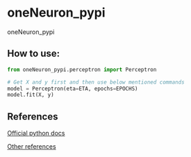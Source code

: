 # oneNeuron_pypi

oneNeuron_pypi

## How to use:
```python
from oneNeuron_pypi.perceptron import Perceptron

# Get X and y first and then use below mentioned commands
model = Perceptron(eta=ETA, epochs=EPOCHS)
model.fit(X, y)

```

## References

[Official python docs](https://packaging.python.org/tutorials/packaging-projects)

[Other references](https://docs.github.com/en/actions/automating-builds-and-tests/building-and-testing-python#publishing-to-package-registries)
